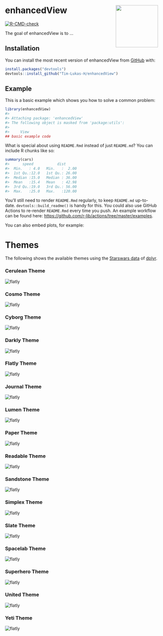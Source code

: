 
<!-- README.md is generated from README.Rmd. Please edit that file -->

# enhancedView <img src="man/figures/logo.png" align="right" height="139"/>

<!-- badges: start -->

[![R-CMD-check](https://github.com/Tim-Lukas-H/enhancedView/workflows/R-CMD-check/badge.svg)](https://github.com/Tim-Lukas-H/enhancedView/actions)

<!-- badges: end -->

The goal of enhancedView is to …

## Installation

You can install the most recent version of enhancedView from
[GitHub](https://github.com/) with:

``` r
install.packages("devtools")
devtools::install_github("Tim-Lukas-H/enhancedView")
```

## Example

This is a basic example which shows you how to solve a common problem:

``` r
library(enhancedView)
#> 
#> Attaching package: 'enhancedView'
#> The following object is masked from 'package:utils':
#> 
#>     View
## basic example code
```

What is special about using `README.Rmd` instead of just `README.md`?
You can include R chunks like so:

``` r
summary(cars)
#>      speed           dist       
#>  Min.   : 4.0   Min.   :  2.00  
#>  1st Qu.:12.0   1st Qu.: 26.00  
#>  Median :15.0   Median : 36.00  
#>  Mean   :15.4   Mean   : 42.98  
#>  3rd Qu.:19.0   3rd Qu.: 56.00  
#>  Max.   :25.0   Max.   :120.00
```

You’ll still need to render `README.Rmd` regularly, to keep `README.md`
up-to-date. `devtools::build_readme()` is handy for this. You could also
use GitHub Actions to re-render `README.Rmd` every time you push. An
example workflow can be found here:
<https://github.com/r-lib/actions/tree/master/examples>.

You can also embed plots, for example:

# Themes

The following shows the available themes using the [Starswars
data](https://dplyr.tidyverse.org/reference/starwars.html) of
[dplyr](https://dplyr.tidyverse.org/index.html).

### Cerulean Theme

![flatly](./man/figures/cerulean_theme.png "Cerulean Theme")

### Cosmo Theme

![flatly](./man/figures/cosmo_theme.png "Cosmo Theme")

### Cyborg Theme

![flatly](./man/figures/cyborg_theme.png "Cyborg Theme")

### Darkly Theme

![flatly](./man/figures/darkly_theme.png "Darkly Theme")

### Flatly Theme

![flatly](./man/figures/flatly_theme.png "Flatly Theme")

### Journal Theme

![flatly](./man/figures/journal_theme.png "Journal Theme")

### Lumen Theme

![flatly](./man/figures/lumen_theme.png "Lumen Theme")

### Paper Theme

![flatly](./man/figures/paper_theme.png "Paper Theme")

### Readable Theme

![flatly](./man/figures/readable_theme.png "Readable Theme")

### Sandstone Theme

![flatly](./man/figures/sandstone_theme.png "Sandstone Theme")

### Simplex Theme

![flatly](./man/figures/Simplex_theme.png "Simplex Theme")

### Slate Theme

![flatly](./man/figures/slate_theme.png "Slate Theme")

### Spacelab Theme

![flatly](./man/figures/spacelab_theme.png "Spacelab Theme")

### Superhero Theme

![flatly](./man/figures/superhero_theme.png "Superhero Theme")

### United Theme

![flatly](./man/figures/united_theme.png "United Theme")

### Yeti Theme

![flatly](./man/figures/yeti_theme.png "Yeti Theme")
